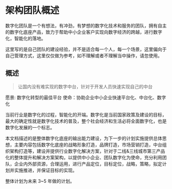 # 架构团队概述

数字化团队是一个有想法，有冲劲，有梦想的数字化技术和服务的团队，拥有自主的数字化底座产品，致力于帮助中小企业客户实现向数字经济的跨越，进行数字化，智能化的落地。

这里写的是自己团队的建设经验，并不是适合每一个人，每一个场景，这里偏向于自己管理方式，这里仅仅做为参考，如不理解或者不理解当中操作，请忽使用。

## 概述

> 让国内没有难实现的数字中台，针对于开发人员快速实现自己的中台

愿景: 数字化转型的最佳平台
使命：协助企业中小企业快速平台化、中台化、数字化

当前行业是数字化的过程，智能化的开端。数字化是当前国家政策及建设的目标，最大的确定性就是数字化技术的普及，整个社会经济和生活必将全面数字化，也是数字化发展的一个标志。

本文档描述的是整体数字化底座的输出能力建设，为下一步的计划实施提供总体思想，主要内容包括数字化底座的战略形象打造，品牌打造，市场营销打造，中台组织架构打造等，建设并提供行业数字化解决方案，针对于二线&三线城市第三产品化的整体提升和解决方案架构，以提供中小企业、团队数字化为使命，充分利用团队，企业内外部资源，合理运用，进行产品定位，目标定位，战略，策略，拟定计划并实施推进，并保证目标的实现。

整体计划为未来 3~5 年做的计划。
